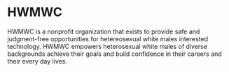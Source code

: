 # HWMWC

HWMWC is a nonprofit organization that exists to provide safe and judgment-free opportunities for hetereosexual white males interested technology. HWMWC empowers heterosexual white males of diverse backgrounds achieve their goals and build confidence in their careers and their every day lives.
